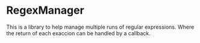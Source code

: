 # RegexManager
This is a library to help manage multiple runs of regular expressions.
Where the return of each exaccion can be handled by a callback.
